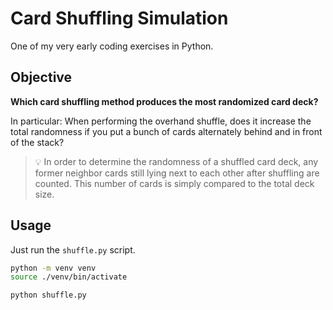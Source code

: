 # Card Shuffling Simulation

One of my very early coding exercises in Python.

## Objective

**Which card shuffling method produces the most randomized card deck?**

In particular: When performing the overhand shuffle, does it increase the total
randomness if you put a bunch of cards alternately behind and in front of the
stack?

> :bulb: In order to determine the randomness of a shuffled card deck, any
former neighbor cards still lying next to each other after shuffling are
counted. This number of cards is simply compared to the total deck size.

## Usage

Just run the `shuffle.py` script.

```sh
python -m venv venv
source ./venv/bin/activate

python shuffle.py

```
